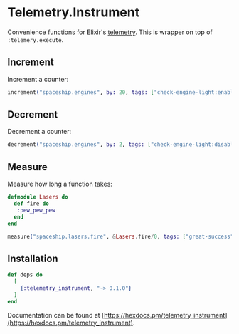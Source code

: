 # Telemetry.Instrument

Convenience functions for Elixir's [telemetry](https://github.com/beam-telemetry/telemetry).
This is wrapper on top of `:telemery.execute`.

## Increment

Increment a counter:

```elixir
increment("spaceship.engines", by: 20, tags: ["check-engine-light:enabled"])

```

## Decrement

Decrement a counter:

```elixir
decrement("spaceship.engines", by: 2, tags: ["check-engine-light:disabled"])

```

## Measure

Measure how long a function takes:

```elixir
defmodule Lasers do
  def fire do
   :pew_pew_pew
  end
end

measure("spaceship.lasers.fire", &Lasers.fire/0, tags: ["great-success"])

```

##

## Installation

```elixir
def deps do
  [
    {:telemetry_instrument, "~> 0.1.0"}
  ]
end
```

Documentation can be found at [https://hexdocs.pm/telemetry_instrument](https://hexdocs.pm/telemetry_instrument).
